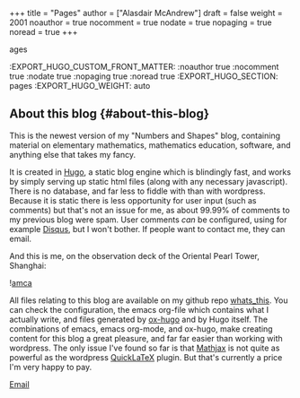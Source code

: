+++
title = "Pages"
author = ["Alasdair McAndrew"]
draft = false
weight = 2001
noauthor = true
nocomment = true
nodate = true
nopaging = true
noread = true
+++

ages

:EXPORT\_HUGO\_CUSTOM\_FRONT\_MATTER: :noauthor true :nocomment true :nodate true :nopaging true :noread true
:EXPORT\_HUGO\_SECTION: pages
:EXPORT\_HUGO\_WEIGHT: auto


## About this blog {#about-this-blog}

This is the newest version of my "Numbers and Shapes" blog, containing material
on elementary mathematics, mathematics education, software, and anything else
that takes my fancy.

It is created in [Hugo](<https://gohugo.io/>), a static blog engine which is
blindingly fast, and works by simply serving up static html files (along with
any necessary javascript).  There is no database, and far less to fiddle with
than with wordpress.  Because it is static there is less opportunity for user
input (such as comments) but that's not an issue for me, as about 99.99% of
comments to my previous blog were spam.  User comments _can_ be configured,
using for example [Disqus](<https://disqus.com/>), but I won't bother.  If people
want to contact me, they can email.

And this is me, on the observation deck of the Oriental Pearl Tower, Shanghai:

\![amca](/amca01.jpg)

All files relating to this blog are available on my github repo
[whats\_this](<https://github.com/amca01/whats_this>).  You can check the
configuration, the emacs org-file which contains what I actually write, and
files generated by [ox-hugo](<https://github.com/kaushalmodi/ox-hugo>) and by Hugo
itself. The combinations of emacs, emacs org-mode, and ox-hugo, make creating
content for this blog a great pleasure, and far far easier than working with
wordpress.  The only issue I've found so far is that
[Mathjax](<https://www.mathjax.org/>) is not quite as powerful as the wordpress
[QuickLaTeX](<http://www.holoborodko.com/pavel/quicklatex/>) plugin.  But that's
currently a price I'm very happy to pay.

[Email](<mailto:amca@numbersandshapes.net>)

[//]: # "Exported with love from a post written in Org mode"
[//]: # "- https://github.com/kaushalmodi/ox-hugo"
